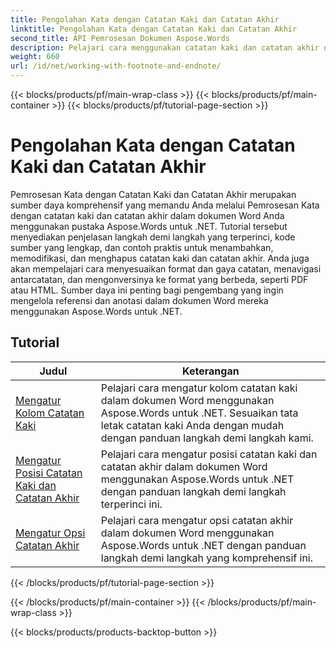```yaml
---
title: Pengolahan Kata dengan Catatan Kaki dan Catatan Akhir
linktitle: Pengolahan Kata dengan Catatan Kaki dan Catatan Akhir
second_title: API Pemrosesan Dokumen Aspose.Words
description: Pelajari cara menggunakan catatan kaki dan catatan akhir dalam dokumen Word Anda dengan Aspose.Words untuk .NET. Tutorial terperinci dan contoh praktis.
weight: 660
url: /id/net/working-with-footnote-and-endnote/
---
```


{{< blocks/products/pf/main-wrap-class >}}
{{< blocks/products/pf/main-container >}}
{{< blocks/products/pf/tutorial-page-section >}}

# Pengolahan Kata dengan Catatan Kaki dan Catatan Akhir

Pemrosesan Kata dengan Catatan Kaki dan Catatan Akhir merupakan sumber daya komprehensif yang memandu Anda melalui Pemrosesan Kata dengan catatan kaki dan catatan akhir dalam dokumen Word Anda menggunakan pustaka Aspose.Words untuk .NET. Tutorial tersebut menyediakan penjelasan langkah demi langkah yang terperinci, kode sumber yang lengkap, dan contoh praktis untuk menambahkan, memodifikasi, dan menghapus catatan kaki dan catatan akhir. Anda juga akan mempelajari cara menyesuaikan format dan gaya catatan, menavigasi antarcatatan, dan mengonversinya ke format yang berbeda, seperti PDF atau HTML. Sumber daya ini penting bagi pengembang yang ingin mengelola referensi dan anotasi dalam dokumen Word mereka menggunakan Aspose.Words untuk .NET.

 ## Tutorial
| Judul | Keterangan |
| --- | --- |
| [Mengatur Kolom Catatan Kaki](./set-foot-note-columns/) | Pelajari cara mengatur kolom catatan kaki dalam dokumen Word menggunakan Aspose.Words untuk .NET. Sesuaikan tata letak catatan kaki Anda dengan mudah dengan panduan langkah demi langkah kami. |
| [Mengatur Posisi Catatan Kaki dan Catatan Akhir](./set-footnote-and-end-note-position/) | Pelajari cara mengatur posisi catatan kaki dan catatan akhir dalam dokumen Word menggunakan Aspose.Words untuk .NET dengan panduan langkah demi langkah terperinci ini. |
| [Mengatur Opsi Catatan Akhir](./set-endnote-options/) | Pelajari cara mengatur opsi catatan akhir dalam dokumen Word menggunakan Aspose.Words untuk .NET dengan panduan langkah demi langkah yang komprehensif ini. |
{{< /blocks/products/pf/tutorial-page-section >}}

{{< /blocks/products/pf/main-container >}}
{{< /blocks/products/pf/main-wrap-class >}}

{{< blocks/products/products-backtop-button >}}
